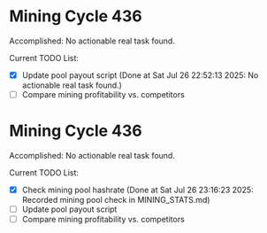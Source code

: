 # Mining Cycle 436

Accomplished: No actionable real task found.

Current TODO List:

- [x] Update pool payout script  (Done at Sat Jul 26 22:52:13 2025: No actionable real task found.)
- [ ] Compare mining profitability vs. competitors

# Mining Cycle 436

Accomplished: No actionable real task found.

Current TODO List:

- [x] Check mining pool hashrate  (Done at Sat Jul 26 23:16:23 2025: Recorded mining pool check in MINING_STATS.md)
- [ ] Update pool payout script
- [ ] Compare mining profitability vs. competitors